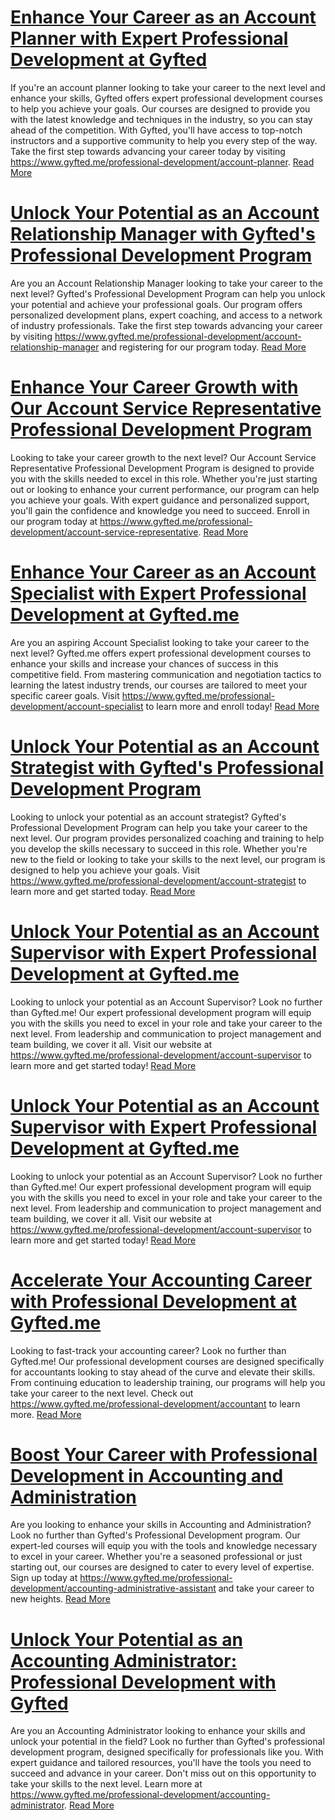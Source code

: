 # [Enhance Your Career as an Account Planner with Expert Professional Development at Gyfted](https://www.gyfted.me/professional-development/account-planner)

If you're an account planner looking to take your career to the next level and enhance your skills, Gyfted offers expert professional development courses to help you achieve your goals. Our courses are designed to provide you with the latest knowledge and techniques in the industry, so you can stay ahead of the competition. With Gyfted, you'll have access to top-notch instructors and a supportive community to help you every step of the way. Take the first step towards advancing your career today by visiting https://www.gyfted.me/professional-development/account-planner. [Read More](https://www.gyfted.me/professional-development/account-planner)

# [Unlock Your Potential as an Account Relationship Manager with Gyfted's Professional Development Program](https://www.gyfted.me/professional-development/account-relationship-manager)

Are you an Account Relationship Manager looking to take your career to the next level? Gyfted's Professional Development Program can help you unlock your potential and achieve your professional goals. Our program offers personalized development plans, expert coaching, and access to a network of industry professionals. Take the first step towards advancing your career by visiting https://www.gyfted.me/professional-development/account-relationship-manager and registering for our program today. [Read More](https://www.gyfted.me/professional-development/account-relationship-manager)

# [Enhance Your Career Growth with Our Account Service Representative Professional Development Program](https://www.gyfted.me/professional-development/account-service-representative)

Looking to take your career growth to the next level? Our Account Service Representative Professional Development Program is designed to provide you with the skills needed to excel in this role. Whether you're just starting out or looking to enhance your current performance, our program can help you achieve your goals. With expert guidance and personalized support, you'll gain the confidence and knowledge you need to succeed. Enroll in our program today at https://www.gyfted.me/professional-development/account-service-representative. [Read More](https://www.gyfted.me/professional-development/account-service-representative)

# [Enhance Your Career as an Account Specialist with Expert Professional Development at Gyfted.me](https://www.gyfted.me/professional-development/account-specialist)

Are you an aspiring Account Specialist looking to take your career to the next level? Gyfted.me offers expert professional development courses to enhance your skills and increase your chances of success in this competitive field. From mastering communication and negotiation tactics to learning the latest industry trends, our courses are tailored to meet your specific career goals. Visit https://www.gyfted.me/professional-development/account-specialist to learn more and enroll today! [Read More](https://www.gyfted.me/professional-development/account-specialist)

# [Unlock Your Potential as an Account Strategist with Gyfted's Professional Development Program](https://www.gyfted.me/professional-development/account-strategist)

Looking to unlock your potential as an account strategist? Gyfted's Professional Development Program can help you take your career to the next level. Our program provides personalized coaching and training to help you develop the skills necessary to succeed in this role. Whether you're new to the field or looking to take your skills to the next level, our program is designed to help you achieve your goals. Visit https://www.gyfted.me/professional-development/account-strategist to learn more and get started today. [Read More](https://www.gyfted.me/professional-development/account-strategist)

# [Unlock Your Potential as an Account Supervisor with Expert Professional Development at Gyfted.me](https://www.gyfted.me/professional-development/account-supervisor)

Looking to unlock your potential as an Account Supervisor? Look no further than Gyfted.me! Our expert professional development program will equip you with the skills you need to excel in your role and take your career to the next level. From leadership and communication to project management and team building, we cover it all. Visit our website at https://www.gyfted.me/professional-development/account-supervisor to learn more and get started today! [Read More](https://www.gyfted.me/professional-development/account-supervisor)

# [Unlock Your Potential as an Account Supervisor with Expert Professional Development at Gyfted.me](https://www.gyfted.me/professional-development/account-supervisor)

Looking to unlock your potential as an Account Supervisor? Look no further than Gyfted.me! Our expert professional development program will equip you with the skills you need to excel in your role and take your career to the next level. From leadership and communication to project management and team building, we cover it all. Visit our website at https://www.gyfted.me/professional-development/account-supervisor to learn more and get started today! [Read More](https://www.gyfted.me/professional-development/account-supervisor)

# [Accelerate Your Accounting Career with Professional Development at Gyfted.me](https://www.gyfted.me/professional-development/accountant)

Looking to fast-track your accounting career? Look no further than Gyfted.me! Our professional development courses are designed specifically for accountants looking to stay ahead of the curve and elevate their skills. From continuing education to leadership training, our programs will help you take your career to the next level. Check out https://www.gyfted.me/professional-development/accountant to learn more. [Read More](https://www.gyfted.me/professional-development/accountant)

# [Boost Your Career with Professional Development in Accounting and Administration](https://www.gyfted.me/professional-development/accounting-administrative-assistant)

Are you looking to enhance your skills in Accounting and Administration? Look no further than Gyfted's Professional Development program. Our expert-led courses will equip you with the tools and knowledge necessary to excel in your career. Whether you're a seasoned professional or just starting out, our courses are designed to cater to every level of expertise. Sign up today at https://www.gyfted.me/professional-development/accounting-administrative-assistant and take your career to new heights. [Read More](https://www.gyfted.me/professional-development/accounting-administrative-assistant)

# [Unlock Your Potential as an Accounting Administrator: Professional Development with Gyfted](https://www.gyfted.me/professional-development/accounting-administrator)

Are you an Accounting Administrator looking to enhance your skills and unlock your potential in the field? Look no further than Gyfted's professional development program, designed specifically for professionals like you. With expert guidance and tailored resources, you'll have the tools you need to succeed and advance in your career. Don't miss out on this opportunity to take your skills to the next level. Learn more at https://www.gyfted.me/professional-development/accounting-administrator. [Read More](https://www.gyfted.me/professional-development/accounting-administrator)


